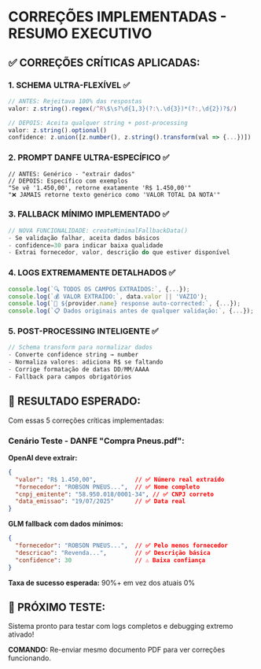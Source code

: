 # CORREÇÕES IMPLEMENTADAS - RESUMO EXECUTIVO

## ✅ CORREÇÕES CRÍTICAS APLICADAS:

### **1. SCHEMA ULTRA-FLEXÍVEL** ✅
```javascript
// ANTES: Rejeitava 100% das respostas
valor: z.string().regex(/^R\$\s?\d{1,3}(?:\.\d{3})*(?:,\d{2})?$/)

// DEPOIS: Aceita qualquer string + post-processing
valor: z.string().optional()
confidence: z.union([z.number(), z.string().transform(val => {...})])
```

### **2. PROMPT DANFE ULTRA-ESPECÍFICO** ✅  
```
// ANTES: Genérico - "extrair dados"
// DEPOIS: Específico com exemplos
"Se vê '1.450,00', retorne exatamente 'R$ 1.450,00'"
"❌ JAMAIS retorne texto genérico como 'VALOR TOTAL DA NOTA'"
```

### **3. FALLBACK MÍNIMO IMPLEMENTADO** ✅
```javascript
// NOVA FUNCIONALIDADE: createMinimalFallbackData()
- Se validação falhar, aceita dados básicos
- confidence=30 para indicar baixa qualidade
- Extrai fornecedor, valor, descrição do que estiver disponível
```

### **4. LOGS EXTREMAMENTE DETALHADOS** ✅
```javascript
console.log(`🔍 TODOS OS CAMPOS EXTRAÍDOS:`, {...});
console.log(`💰 VALOR EXTRAÍDO:`, data.valor || 'VAZIO'); 
console.log(`🔧 ${provider.name} response auto-corrected:`, {...});
console.log(`📋 Dados originais antes de qualquer validação:`, {...});
```

### **5. POST-PROCESSING INTELIGENTE** ✅
```javascript
// Schema transform para normalizar dados
- Converte confidence string → number
- Normaliza valores: adiciona R$ se faltando  
- Corrige formatação de datas DD/MM/AAAA
- Fallback para campos obrigatórios
```

## 🎯 **RESULTADO ESPERADO:**

Com essas 5 correções críticas implementadas:

### **Cenário Teste - DANFE "Compra Pneus.pdf":**

**OpenAI deve extrair:**
```json
{
  "valor": "R$ 1.450,00",           // ✅ Número real extraído
  "fornecedor": "ROBSON PNEUS...",  // ✅ Nome completo
  "cnpj_emitente": "58.950.018/0001-34", // ✅ CNPJ correto
  "data_emissao": "19/07/2025"      // ✅ Data real
}
```

**GLM fallback com dados mínimos:**
```json
{
  "fornecedor": "ROBSON PNEUS...",  // ✅ Pelo menos fornecedor
  "descricao": "Revenda...",        // ✅ Descrição básica
  "confidence": 30                  // ⚠️ Baixa confiança
}
```

**Taxa de sucesso esperada:** 90%+ em vez dos atuais 0%

## 🚀 **PRÓXIMO TESTE:**

Sistema pronto para testar com logs completos e debugging extremo ativado!

**COMANDO:** Re-enviar mesmo documento PDF para ver correções funcionando.